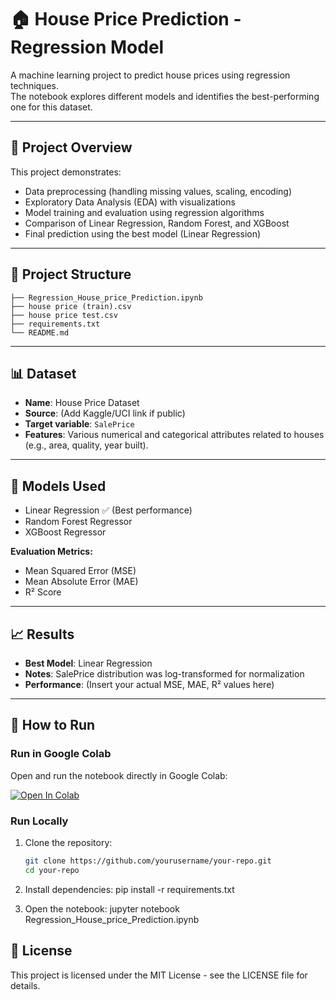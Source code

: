 # 🏠 House Price Prediction - Regression Model

A machine learning project to predict house prices using regression techniques.  
The notebook explores different models and identifies the best-performing one for this dataset.

---

## 📖 Project Overview
This project demonstrates:
- Data preprocessing (handling missing values, scaling, encoding)
- Exploratory Data Analysis (EDA) with visualizations
- Model training and evaluation using regression algorithms
- Comparison of Linear Regression, Random Forest, and XGBoost
- Final prediction using the best model (Linear Regression)

---

## 📂 Project Structure
```
├── Regression_House_price_Prediction.ipynb 
├── house price (train).csv 
├── house price test.csv 
├── requirements.txt 
└── README.md
```



---

## 📊 Dataset
- **Name**: House Price Dataset  
- **Source**: (Add Kaggle/UCI link if public)  
- **Target variable**: `SalePrice`  
- **Features**: Various numerical and categorical attributes related to houses (e.g., area, quality, year built).

---

## 🧠 Models Used
- Linear Regression ✅ (Best performance)
- Random Forest Regressor
- XGBoost Regressor

**Evaluation Metrics:**
- Mean Squared Error (MSE)
- Mean Absolute Error (MAE)
- R² Score

---

## 📈 Results
- **Best Model**: Linear Regression  
- **Notes**: SalePrice distribution was log-transformed for normalization  
- **Performance**: (Insert your actual MSE, MAE, R² values here)

---

## 🚀 How to Run

### Run in Google Colab
Open and run the notebook directly in Google Colab:

[![Open In Colab](https://colab.research.google.com/drive/1KyMjMc0_CUq270NRkBOt4mcV_4_o1Qgd?usp=sharing)](YOUR_COLAB_NOTEBOOK_LINK)

### Run Locally
1. Clone the repository:
   ```bash
   git clone https://github.com/yourusername/your-repo.git
   cd your-repo

2. Install dependencies:
   pip install -r requirements.txt

3. Open the notebook:
   jupyter notebook Regression_House_price_Prediction.ipynb

## 📜 License
This project is licensed under the MIT License - see the LICENSE file for details.

